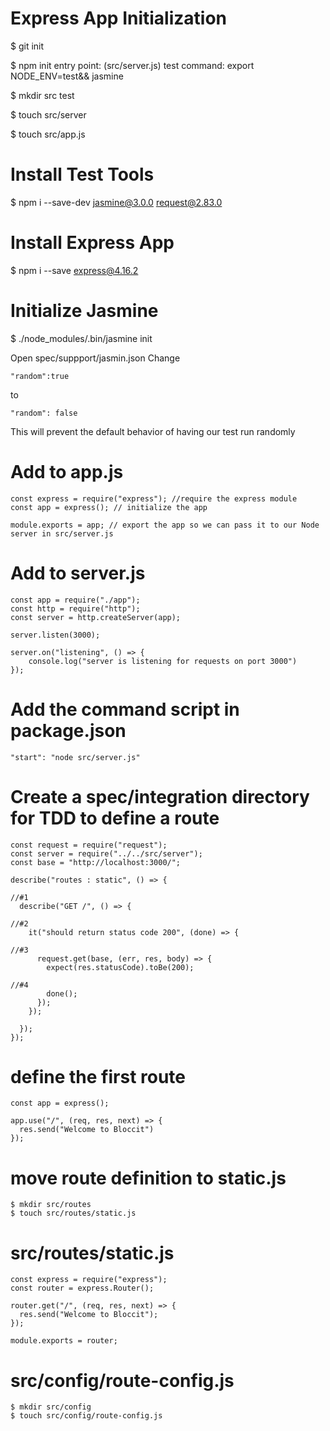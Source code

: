 # Express App Initialization

$ git init

$ npm init
entry point: (src/server.js)
test command: export NODE_ENV=test&& jasmine

$ mkdir src test

$ touch src/server

$ touch src/app.js


# Install Test Tools

$ npm i --save-dev jasmine@3.0.0 request@2.83.0

# Install Express App
$ npm i --save express@4.16.2



# Initialize Jasmine
$ ./node_modules/.bin/jasmine init

Open spec/suppport/jasmin.json
Change 
```
"random":true
```
to 
```
"random": false
```
This will prevent the default behavior of having our test run randomly


# Add to app.js
```
const express = require("express"); //require the express module
const app = express(); // initialize the app

module.exports = app; // export the app so we can pass it to our Node server in src/server.js

```


# Add to server.js
```
const app = require("./app");
const http = require("http");
const server = http.createServer(app);

server.listen(3000);

server.on("listening", () => {
    console.log("server is listening for requests on port 3000")
});
```

# Add the command script in package.json
```
"start": "node src/server.js"
```

# Create a spec/integration directory for TDD to define a route
```
const request = require("request");
const server = require("../../src/server");
const base = "http://localhost:3000/";

describe("routes : static", () => {

//#1
  describe("GET /", () => {

//#2
    it("should return status code 200", (done) => {

//#3
      request.get(base, (err, res, body) => {
        expect(res.statusCode).toBe(200);

//#4
        done();
      });
    });

  });
});
```

# define the first route
 ```
 const app = express();

 app.use("/", (req, res, next) => {
   res.send("Welcome to Bloccit")
 });
 ```

# move route definition to static.js
```
$ mkdir src/routes
$ touch src/routes/static.js
```


# src/routes/static.js
```
const express = require("express");
const router = express.Router();

router.get("/", (req, res, next) => {
  res.send("Welcome to Bloccit");
});

module.exports = router;
```

# src/config/route-config.js
```
$ mkdir src/config
$ touch src/config/route-config.js
```



